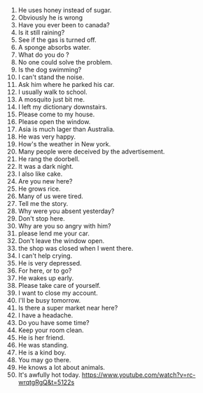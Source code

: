 1. He uses honey instead of sugar.
2. Obviously he is wrong
3. Have you ever been to canada?
4. Is it still raining?
5. See if the gas is turned off.
6. A sponge absorbs water.
7. What do you do ?
8. No one could solve the problem.
9. Is the dog swimming?
10. I can't stand the noise.
11. Ask him where he parked his car.
12. I usually walk to school.
13. A mosquito just bit me.
14. I left my dictionary downstairs.
15. Please come to my house.
16. Please open the window.
17. Asia is much lager than Australia.
18. He was very happy.
19. How's the weather in New york.
20. Many people were deceived by the advertisement. 
21. He rang the doorbell.
22. It was a dark night.
23. I also like cake.
24. Are you new here?
25. He grows rice.
26. Many of us were tired.
27. Tell me the story.
28. Why were you absent yesterday?
29. Don't stop here.
30. Why are you so angry with him?
31. please lend me your car.
32. Don't leave the window open.
33. the shop was closed when I went there.
34. I can't help crying.
35. He is very depressed.
36. For here, or to go?
37. He wakes up early.
38. Please take care of yourself.
39. I want to close my account.
40. I'll be busy tomorrow.
41. Is there a super market near here?
42. I have a headache.
43. Do you have some time?
44. Keep your room clean.
45. He is her friend.
46. He was standing.
47. He is a kind boy.
48. You may go there.
49. He knows a lot about animals.
50. It's awfully hot today.
https://www.youtube.com/watch?v=rc-wrqtgRgQ&t=5122s
